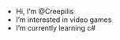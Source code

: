 -  Hi, I’m @Creepilis
-  I’m interested in video games
-  I’m currently learning c#

<!---
Creepilis/Creepilis is a ✨ special ✨ repository because its `README.md` (this file) appears on your GitHub profile.
You can click the Preview link to take a look at your changes.
--->
